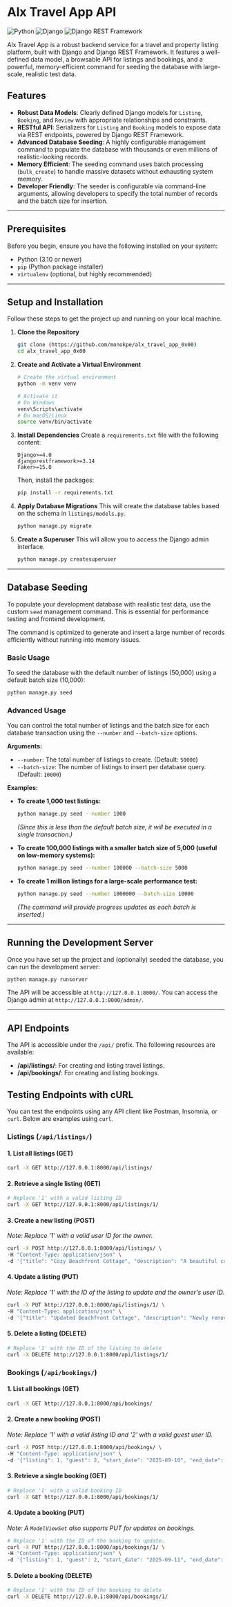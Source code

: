 # Alx Travel App API

![Python](https://img.shields.io/badge/Python-3.10%2B-blue.svg)
![Django](https://img.shields.io/badge/Django-4.2%2B-darkgreen.svg)
![Django REST Framework](https://img.shields.io/badge/DRF-3.14%2B-red.svg)

Alx Travel App is a robust backend service for a travel and property listing platform, built with Django and Django REST Framework. It features a well-defined data model, a browsable API for listings and bookings, and a powerful, memory-efficient command for seeding the database with large-scale, realistic test data.

## Features

- **Robust Data Models**: Clearly defined Django models for `Listing`, `Booking`, and `Review` with appropriate relationships and constraints.
- **RESTful API**: Serializers for `Listing` and `Booking` models to expose data via REST endpoints, powered by Django REST Framework.
- **Advanced Database Seeding**: A highly configurable management command to populate the database with thousands or even millions of realistic-looking records.
- **Memory Efficient**: The seeding command uses batch processing (`bulk_create`) to handle massive datasets without exhausting system memory.
- **Developer Friendly**: The seeder is configurable via command-line arguments, allowing developers to specify the total number of records and the batch size for insertion.

---

## Prerequisites

Before you begin, ensure you have the following installed on your system:

- Python (3.10 or newer)
- `pip` (Python package installer)
- `virtualenv` (optional, but highly recommended)

---

## Setup and Installation

Follow these steps to get the project up and running on your local machine.

1.  **Clone the Repository**

    ```bash
    git clone (https://github.com/monokpe/alx_travel_app_0x00)
    cd alx_travel_app_0x00
    ```

2.  **Create and Activate a Virtual Environment**

    ```bash
    # Create the virtual environment
    python -m venv venv

    # Activate it
    # On Windows
    venv\Scripts\activate
    # On macOS/Linux
    source venv/bin/activate
    ```

3.  **Install Dependencies**
    Create a `requirements.txt` file with the following content:

    ```
    Django>=4.0
    djangorestframework>=3.14
    Faker>=15.0
    ```

    Then, install the packages:

    ```bash
    pip install -r requirements.txt
    ```

4.  **Apply Database Migrations**
    This will create the database tables based on the schema in `listings/models.py`.

    ```bash
    python manage.py migrate
    ```

5.  **Create a Superuser**
    This will allow you to access the Django admin interface.
    ```bash
    python manage.py createsuperuser
    ```

---

## Database Seeding

To populate your development database with realistic test data, use the custom `seed` management command. This is essential for performance testing and frontend development.

The command is optimized to generate and insert a large number of records efficiently without running into memory issues.

### Basic Usage

To seed the database with the default number of listings (50,000) using a default batch size (10,000):

```bash
python manage.py seed
```

### Advanced Usage

You can control the total number of listings and the batch size for each database transaction using the `--number` and `--batch-size` options.

**Arguments:**

- `--number`: The total number of listings to create. (Default: `50000`)
- `--batch-size`: The number of listings to insert per database query. (Default: `10000`)

**Examples:**

- **To create 1,000 test listings:**

  ```bash
  python manage.py seed --number 1000
  ```

  _(Since this is less than the default batch size, it will be executed in a single transaction.)_

- **To create 100,000 listings with a smaller batch size of 5,000 (useful on low-memory systems):**

  ```bash
  python manage.py seed --number 100000 --batch-size 5000
  ```

- **To create 1 million listings for a large-scale performance test:**
  ```bash
  python manage.py seed --number 1000000 --batch-size 10000
  ```
  _(The command will provide progress updates as each batch is inserted.)_

---

## Running the Development Server

Once you have set up the project and (optionally) seeded the database, you can run the development server:

```bash
python manage.py runserver
```

The API will be accessible at `http://127.0.0.1:8000/`. You can access the Django admin at `http://127.0.0.1:8000/admin/`.

---

## API Endpoints

The API is accessible under the `/api/` prefix. The following resources are available:

-   **/api/listings/**: For creating and listing travel listings.
-   **/api/bookings/**: For creating and listing bookings.

## Testing Endpoints with cURL

You can test the endpoints using any API client like Postman, Insomnia, or `curl`. Below are examples using `curl`.

### Listings (`/api/listings/`)

#### 1. List all listings (GET)

```bash
curl -X GET http://127.0.0.1:8000/api/listings/
```

#### 2. Retrieve a single listing (GET)

```bash
# Replace '1' with a valid listing ID
curl -X GET http://127.0.0.1:8000/api/listings/1/
```

#### 3. Create a new listing (POST)

_Note: Replace '1' with a valid user ID for the owner._

```bash
curl -X POST http://127.0.0.1:8000/api/listings/ \
-H "Content-Type: application/json" \
-d '{"title": "Cozy Beachfront Cottage", "description": "A beautiful cottage right on the beach.", "price_per_night": "150.00", "owner": 1}'
```

#### 4. Update a listing (PUT)

_Note: Replace '1' with the ID of the listing to update and the owner's user ID._

```bash
curl -X PUT http://127.0.0.1:8000/api/listings/1/ \
-H "Content-Type: application/json" \
-d '{"title": "Updated Beachfront Cottage", "description": "Newly renovated with great views.", "price_per_night": "175.00", "owner": 1}'
```

#### 5. Delete a listing (DELETE)

```bash
# Replace '1' with the ID of the listing to delete
curl -X DELETE http://127.0.0.1:8000/api/listings/1/
```

### Bookings (`/api/bookings/`)

#### 1. List all bookings (GET)

```bash
curl -X GET http://127.0.0.1:8000/api/bookings/
```

#### 2. Create a new booking (POST)

_Note: Replace '1' with a valid listing ID and '2' with a valid guest user ID._

```bash
curl -X POST http://127.0.0.1:8000/api/bookings/ \
-H "Content-Type: application/json" \
-d '{"listing": 1, "guest": 2, "start_date": "2025-09-10", "end_date": "2025-09-15"}'
```

#### 3. Retrieve a single booking (GET)

```bash
# Replace '1' with a valid booking ID
curl -X GET http://127.0.0.1:8000/api/bookings/1/
```

#### 4. Update a booking (PUT)

_Note: A `ModelViewSet` also supports PUT for updates on bookings._

```bash
# Replace '1' with the ID of the booking to update.
curl -X PUT http://127.0.0.1:8000/api/bookings/1/ \
-H "Content-Type: application/json" \
-d '{"listing": 1, "guest": 2, "start_date": "2025-09-11", "end_date": "2025-09-16"}'
```

#### 5. Delete a booking (DELETE)

```bash
# Replace '1' with the ID of the booking to delete
curl -X DELETE http://127.0.0.1:8000/api/bookings/1/
```